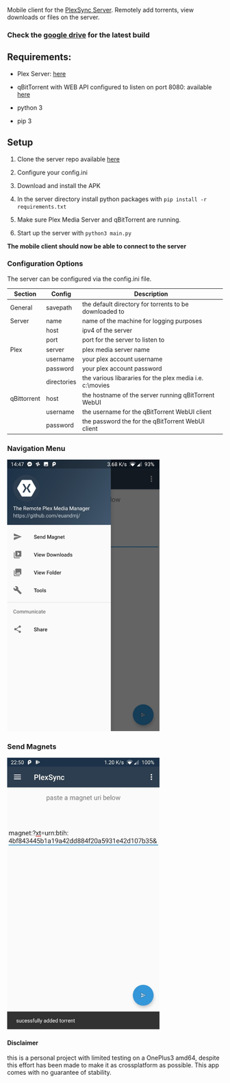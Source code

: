 Mobile client for the [PlexSync Server](https://github.com/euandmj/PlexSync-Server). Remotely add torrents, view downloads or files on the server.

### Check the [google drive](https://drive.google.com/open?id=1einZzj-qU4NlYMcgrXWWuSjrAltXhYRW) for the latest build

<h2>Requirements:</h2>

* Plex Server: [here](https://www.plex.tv/)

* qBitTorrent with WEB API configured to listen on port 8080: available [here](https://www.qbittorrent.org/)

* python 3

* pip 3

<h2>Setup</h2>

1. Clone the server repo available [here](https://github.com/euandmj/PlexSync-Server)

2. Configure your config.ini 

3. Download and install the APK

4. In the server directory install python packages with `pip install -r requirements.txt`

5. Make sure Plex Media Server and qBitTorrent are running. 

6. Start up the server with `python3 main.py`

  **The mobile client should now be able to connect to the server**

### Configuration Options

The server can be configured via the config.ini file.

| Section     	| Config      	| Description                                            	   |
|-------------	|-------------	|------------------------------------------------------------|
| General     	| savepath    	| the default directory for torrents to be downloaded to 	   |
| Server      	| name        	| name of the machine for logging purposes               	   |
|             	| host        	| ipv4 of the server                                     	   |
|             	| port        	| port for the server to listen to                       	   |
| Plex        	| server      	| plex media server name                                 	   |
|             	| username    	| your plex account username                             	   |
|             	| password    	| your plex account password                             	   |
|             	| directories 	| the various libararies for the plex media i.e. c:\movies  	|
| qBittorrent 	| host        	| the hostname of the server running qBitTorrent WebUI   	   |
|             	| username    	| the username for the qBitTorrent WebUI client          	   |
|             	| password    	| the password the for the qBitTorrent WebUI client      	   |



<h3>Navigation Menu</h3>
<img src = https://github.com/euandmj/PlexSync-Mobile/blob/master/build_images/menu.jpg width="356" height="633">

<h3>Send Magnets</h3>
<img src = https://github.com/euandmj/PlexSync-Mobile/blob/master/build_images/send_magn.jpg width="356" height="633">

<h4>Disclaimer</h4>
this is a personal project with limited testing on a OnePlus3 amd64, despite this effort has been made to make it as crossplatform as possible. This app comes with no guarantee of stability. 
